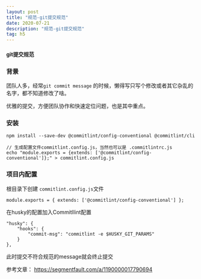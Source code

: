 ```yaml
---
layout: post
title: "规范-git提交规范"
date: 2020-07-21
description: "规范-git提交规范"
tag: h5
---
```


#### git提交规范

### 背景

团队人多，经常`git commit message` 的时候，懒得写只写个修改或者其它杂乱的名字，都不知道修改了啥。

优雅的提交，方便团队协作和快速定位问题，也是其中重点。

### 安装

    npm install --save-dev @commitlint/config-conventional @commitlint/cli

    // 生成配置文件commitlint.config.js，当然也可以是 .commitlintrc.js
    echo "module.exports = {extends: ['@commitlint/config-conventional']};" > commitlint.config.js


### 项目内配置

根目录下创建 `commitlint.config.js`文件

    module.exports = { extends: ['@commitlint/config-conventional'] };


在husky的配置加入CommitlIint配置

    "husky": {
        "hooks": {
            "commit-msg": "commitlint -e $HUSKY_GIT_PARAMS"
        }
    },

此时提交不符合规范的message就会终止提交



参考文章： https://segmentfault.com/a/1190000017790694

